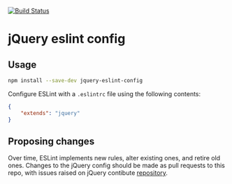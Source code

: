 [![Build Status](https://travis-ci.org/jquery/jquery-eslint-config.svg)](https://travis-ci.org/jquery/jquery-eslint-config)

# jQuery eslint config

## Usage

```sh
npm install --save-dev jquery-eslint-config
```

Configure ESLint with a `.eslintrc` file using the following contents:
```json
{
	"extends": "jquery"
}
```

## Proposing changes

Over time, ESLint implements new rules, alter existing ones, and retire old ones. Changes to the jQuery config should be made as pull requests to this repo, with issues raised on jQuery contibute [repository](https://github.com/jquery/contribute.jquery.org/issues).
